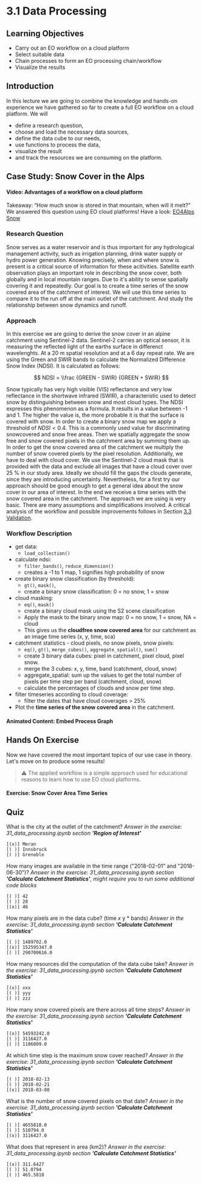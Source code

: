 # 3.1 Data Processing

## Learning Objectives

- Carry out an EO workflow on a cloud platform
- Select suitable data
- Chain processes to form an EO processing chain/workflow
- Visualize the results

## Introduction

In this lecture we are going to combine the knowledge and hands-on experience we have gathered so far to create a full EO workflow on a cloud platform.
We will  

- define a research question,
- choose and load the necessary data sources,
- define the data cube to our needs,
- use functions to process the data,
- visualize the result
- and track the resources we are consuming on the platform.

## Case Study: Snow Cover in the Alps

#### Video: Advantages of a workflow on a cloud platform

Takeaway: “How much snow is stored in that mountain, when will it melt?” We answered this question using EO cloud platforms! Have a look: [EO4Alps Snow](https://waterjade.com/eo4alps-snow/)

### Research Question

Snow serves as a water reservoir and is thus important for any hydrological management activity, such as irrigation planning, drink water supply or hydro power generation. Knowing precisely, when and where snow is present is a critical source of information for these acitivities. Satellite earth observation plays an important role in describing the snow cover, both globally and in local mountain ranges. Due to it's ability to sense spatially covering it and repeatedly. Our goal is to create a time series of the snow covered area of the catchment of interest. We will use this time series to compare it to the run off at the main outlet of the catchment. And study the relationship between snow dynamics and runoff.

### Approach

In this exercise we are going to derive the snow cover in an alpine catchment using Sentinel-2 data. Sentinel-2 carries an optical sensor, it is measuring the reflected light of the earths surface in differenct wavelenghts. At a 20 m spatial resolution and at a 6 day repeat rate. We are using the Green and SWIR bands to calculate the Normalized Difference Snow Index (NDSI). It is calculated as follows:

$$ NDSI = \\frac {GREEN - SWIR} {GREEN + SWIR} $$

Snow typically has very high visible (VIS) reflectance and very low reflectance in the shortwave infrared (SWIR), a characteristic used to detect snow by distinguishing between snow and most cloud types. The NDSI expresses this phenomenon as a formula. It results in a value between -1 and 1. The higher the value is, the more probable it is that the surface is covered with snow. In order to create a binary snow map we apply a threshold of $NDSI < 0.4$. This is a commonly used value for discriminating snowcovered and snow free areas. Then we spatially aggregate the snow free and snow covered pixels in the catchment area by summing them up. In order to get the snow covered area of the catchment we multiply the number of snow covered pixels by the pixel resolution. Additionally, we have to deal with cloud cover. We use the Sentinel-2 cloud mask that is provided with the data and exclude all images that have a cloud cover over 25 % in our study area. Ideally we should fill the gaps the clouds generate, since they are introducing uncertainty. Nevertheless, for a first try our approach should be good enough to get a general idea about the snow cover in our area of interest. In the end we receive a time series with the snow covered area in the catchment.
The approach we are using is very basic. There are many assumptions and simplifications involved. A critical analysis of the workflow and possible improvements follows in Section [3.3 Validation](https://github.com/EO-College/cubes-and-clouds/blob/main/lectures/3.3_validation/3.3_validation.md#critically-analyse-a-workflow).

### Workflow Description

- get data:
  - `load_collection()`
- calculate ndsi:
  - `filter_bands()`, `reduce_dimension()`
  - creates a -1 to 1 map, 1 signifies high probability of snow
- create binary snow classification (by threshold):
  - `gt()`, `mask()`,
  - create a binary snow classification: 0 = no snow, 1 = snow
- cloud masking:
  - `eq()`, `mask()`
  - create a binary cloud mask using the S2 scene classification
  - Apply the mask to the binary snow map: 0 = no snow, 1 = snow, NA = cloud
  - This gives us the **cloudfree snow covered area** for our catchment as an image time series (x, y, time, sca)
- catchment statistics - cloud pixels, no snow pixels, snow pixels:
  - `eq()`, `gt()`, `merge_cubes()`, `aggregate_spatial()`, `sum()`
  - create 3 binary data cubes: pixel in catchment, pixel cloud, pixel snow.
  - merge the 3 cubes: x, y, time, band (catchment, cloud, snow)
  - aggregate_spatial: sum up the values to get the total number of pixels per time step per band (catchment, cloud, snow)
  - calculate the percentages of clouds and snow per time step.
- filter timeseries according to cloud coverage:
  - filter the dates that have cloud coverages > 25%
- Plot the **time series of the snow covered area** in the catchment.

#### Animated Content: Embed Process Graph

## Hands On Exercise

Now we have covered the most important topics of our use case in theory. Let's move on to produce some results!

> :warning: The applied workflow is a simple approach used for educational reasons to learn how to use EO cloud platforms.

#### Exercise: Snow Cover Area Time Series

## Quiz

What is the city at the outlet of the catchment? _Answer in the exercise: 31_data_processing.ipynb section **'Region of Interest'**_

    [(x)] Meran
    [( )] Innsbruck
    [( )] Grenoble

How many images are available in the time range ("2018-02-01" and "2018-06-30")? _Answer in the exercise: 31_data_processing.ipynb section **'Calculate Catchment Statistics'**, might require you to run some additional code blocks_

    [( )] 42
    [( )] 28
    [(x)] 46

How many pixels are in the data cube? (time *x* y * bands) _Answer in the exercise: 31_data_processing.ipynb section **'Calculate Catchment Statistics'**_

    [( )] 1489702.0
    [(x)] 152595347.0
    [( )] 290700616.0

How many resources did the computation of the data cube take?  _Answer in the exercise: 31_data_processing.ipynb section **'Calculate Catchment Statistics'**_

    [(x)] xxx
    [( )] yyy
    [( )] zzz

How many snow covered pixels are there across all time steps? _Answer in the exercise: 31_data_processing.ipynb section **'Calculate Catchment Statistics'**_

    [(x)] 54593242.0
    [( )] 3116427.0
    [( )] 1186809.0

At which time step is the maximum snow cover reached?  _Answer in the exercise: 31_data_processing.ipynb section **'Calculate Catchment Statistics'**_

    [( )] 2018-02-13
    [( )] 2018-02-21
    [(x)] 2018-03-08

What is the number of snow covered pixels on that date?  _Answer in the exercise: 31_data_processing.ipynb section **'Calculate Catchment Statistics'**_

    [( )] 4655818.0
    [( )] 510794.0
    [(x)] 3116427.0

What does that represent in area (km2)?  _Answer in the exercise: 31_data_processing.ipynb section **'Calculate Catchment Statistics'**_

    [(x)] 311.6427
    [( )] 51.0794
    [( )] 465.5818

